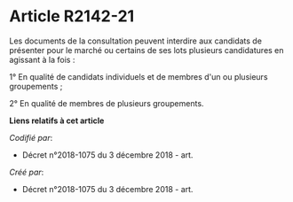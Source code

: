 # Article R2142-21

Les documents de la consultation peuvent interdire aux candidats de présenter pour le marché ou certains de ses lots
plusieurs candidatures en agissant à la fois :

1° En qualité de candidats individuels et de membres d'un ou plusieurs groupements ;

2° En qualité de membres de plusieurs groupements.

**Liens relatifs à cet article**

_Codifié par_:

  - Décret n°2018-1075 du 3 décembre 2018 - art.

_Créé par_:

  - Décret n°2018-1075 du 3 décembre 2018 - art.
